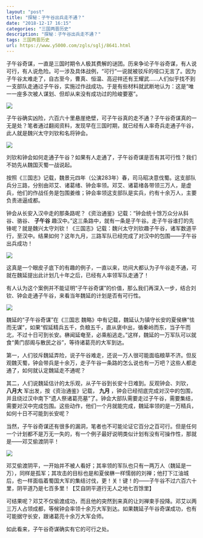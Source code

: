 ```yaml
---
layout: "post"
title: "探秘：子午谷出兵走不通？"
date: "2018-12-17 16:15"
categories: "三国两晋历史"
description: "探秘：子午谷出兵走不通？"
tags: 三国两晋历史
url: https://www.y5000.com/zgls/sglj/8641.html
---
```






子午谷奇谋，一直是三国时期令人极其费解的谜团。历来争论子午谷奇谋，有人说可行，有人说危险。可一涉及具体战例，“可行”一说就被驳斥的哑口无言了。因为子午谷太难走了，自古至今，曹真、恒温、高迎祥还有王耀武……人们似乎找不到一支部队走通过子午谷，实施过作战成功。于是有些材料就武断地认为：这是“唯一一座多次被人谋划、但却从来没有成功过的险峻要塞”。

![](https://img.y5000.com/uploads/allimg/161228/143IR500-0.jpg)

子午谷确实凶险，六百六十里悬崖绝壁，可子午谷真的走不通？子午谷奇谋真的一无是处？笔者通过翻阅资料，发现早在三国时期，就已经有人率奇兵走通子午谷，此人就是魏兴太守刘钦和名将钟会。

![](https://img.y5000.com/uploads/allimg/161228/143IS524-1.jpg)

刘钦和钟会如何走通子午谷？如果有人走通了，子午谷奇谋是否有其可行性？我们不妨先从魏国灭蜀一战说起。

按照《三国志》记载，魏景元四年（公演283年）春，司马昭决意伐蜀。这支部队兵分三路，分别由邓艾、诸葛绪、钟会率领。邓艾、诸葛绪各带领三万人，是虚兵，他们的作战任务是包围姜维；钟会率领这支部队是实兵，约有十余万人，主要负责进逼成都。

钟会从长安入汉中走的那条路呢？《资治通鉴》记载：“钟会统十馀万众分从斜谷、骆谷、 **子午谷**
趣汉中。”这三条路中，就有一条是子午谷。走子午谷谁打的先锋呢？就是魏兴太守刘钦！《三国志》记载：魏兴太守刘钦趣子午谷，诸军数道平行，至汉中。结果如何？这年九月，三路军队已经完成了对汉中的包围——子午谷出兵成功！

![](https://img.y5000.com/uploads/allimg/161228/143IT209-2.jpg)

这真是一个眼皮子底下的有趣的例子，一直以来，坊间大都认为子午谷走不通，可就在魏延提出此计划几十年之后，已经有人率领军队走通了！

有人认为这个案例并不能证明“子午谷奇谋”的价值，那么我们再深入一步，结合刘钦、钟会走通子午谷，来看当年魏延的计划是否有可行性。

![](https://img.y5000.com/uploads/allimg/161228/143IU942-3.jpg)

魏延的“子午谷奇谋”在《三国志
魏略》中有记载，魏延认为镇守长安的夏侯楙“怯而无谋”，如果“假延精兵五千，负粮五千，直从褒中出，循秦岭而东，当子午而北，不过十日可到长安。楙闻延奄至，必乘船逃走。”这样，魏延的一万军队可以就食“黄门邸阁与散民之谷”，等待诸葛亮的大军到达。

第一，人们驳斥魏延弄险，说子午谷难走，还说一万人很可能面临粮草不济。但反观魏灭蜀，钟会带兵是十余万，走子午谷一条路的怎么说也有一万吧？这些人都走通了，如何就认定魏延走不通呢？

其二，人们说魏延估计的太乐观，从子午谷到长安十日难到。反观钟会、刘钦， **八月大** 军出发，按《资治通鉴》记载， **九月**
，钟会已经彻底完成对汉中的包围，并且绕过汉中南下“遗人祭诸葛亮墓”了。钟会大部队需要走过子午谷，需要集结，需要对汉中完成包围。这些动作，他们一个月就能完成，魏延率领的是一万精兵，如何十日不可能到长安呢？

当然，子午谷奇谋还有很多的漏洞，笔者也不可能论证它百分之百可行。但是任何一个计划都不是万无一失的，有一个例子最好说明类似计划有没有可操作性，那就是——邓艾偷渡阴平！

![](https://img.y5000.com/uploads/allimg/161228/143IU622-4.jpg)

邓艾偷渡阴平，一开始并不被人看好；其率领的军队也只有一两万人（魏延是一万），同样是孤军；其攻击的目标也是和夏侯楙一样懦弱的刘禅；他打下江油城后，也一样面临着蜀国大军的集结讨伐，更！关！键！的——子午谷不过六百六十里，阴平道乃是七百多里！【艾自阴平道行无人之地七百馀里】

可结果呢？邓艾不仅偷渡成功，而且他的突然到来真的让刘禅束手投降。邓艾以两三万人占领成都，等候钟会率领十余万大军到达。如果魏延子午谷奇谋成功，也有可能据守长安，跟诸葛亮十余万大军会师。

如此看来，子午谷奇谋确实有它的可行之处。
